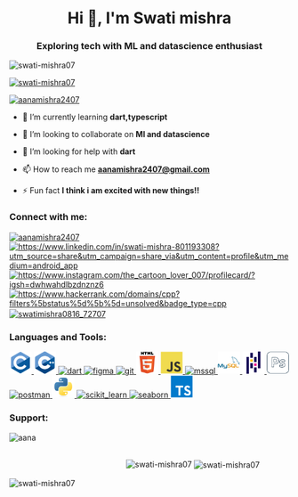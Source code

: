 <h1 align="center">Hi 👋, I'm Swati mishra</h1>
<h3 align="center">Exploring tech with ML and datascience enthusiast</h3>

<p align="left"> <img src="https://komarev.com/ghpvc/?username=swati-mishra07&label=Profile%20views&color=0e75b6&style=flat" alt="swati-mishra07" /> </p>

<p align="left"> <a href="https://github.com/ryo-ma/github-profile-trophy"><img src="https://github-profile-trophy.vercel.app/?username=swati-mishra07" alt="swati-mishra07" /></a> </p>

<p align="left"> <a href="https://twitter.com/aanamishra2407" target="blank"><img src="https://img.shields.io/twitter/follow/aanamishra2407?logo=twitter&style=for-the-badge" alt="aanamishra2407" /></a> </p>

- 🌱 I’m currently learning **dart,typescript**

- 👯 I’m looking to collaborate on **Ml and datascience**

- 🤝 I’m looking for help with **dart**

- 📫 How to reach me **aanamishra2407@gmail.com**

- ⚡ Fun fact **I think i am excited with new things!!**

<h3 align="left">Connect with me:</h3>
<p align="left">
<a href="https://twitter.com/aanamishra2407" target="blank"><img align="center" src="https://raw.githubusercontent.com/rahuldkjain/github-profile-readme-generator/master/src/images/icons/Social/twitter.svg" alt="aanamishra2407" height="30" width="40" /></a>
<a href="https://linkedin.com/in/https://www.linkedin.com/in/swati-mishra-801193308?utm_source=share&utm_campaign=share_via&utm_content=profile&utm_medium=android_app" target="blank"><img align="center" src="https://raw.githubusercontent.com/rahuldkjain/github-profile-readme-generator/master/src/images/icons/Social/linked-in-alt.svg" alt="https://www.linkedin.com/in/swati-mishra-801193308?utm_source=share&utm_campaign=share_via&utm_content=profile&utm_medium=android_app" height="30" width="40" /></a>
<a href="https://instagram.com/https://www.instagram.com/the_cartoon_lover_007/profilecard/?igsh=dwhwahdlbzdnznz6" target="blank"><img align="center" src="https://raw.githubusercontent.com/rahuldkjain/github-profile-readme-generator/master/src/images/icons/Social/instagram.svg" alt="https://www.instagram.com/the_cartoon_lover_007/profilecard/?igsh=dwhwahdlbzdnznz6" height="30" width="40" /></a>
<a href="https://www.hackerrank.com/https://www.hackerrank.com/domains/cpp?filters%5bstatus%5d%5b%5d=unsolved&badge_type=cpp" target="blank"><img align="center" src="https://raw.githubusercontent.com/rahuldkjain/github-profile-readme-generator/master/src/images/icons/Social/hackerrank.svg" alt="https://www.hackerrank.com/domains/cpp?filters%5bstatus%5d%5b%5d=unsolved&badge_type=cpp" height="30" width="40" /></a>
<a href="https://discord.gg/swatimishra0816_72707" target="blank"><img align="center" src="https://raw.githubusercontent.com/rahuldkjain/github-profile-readme-generator/master/src/images/icons/Social/discord.svg" alt="swatimishra0816_72707" height="30" width="40" /></a>
</p>

<h3 align="left">Languages and Tools:</h3>
<p align="left"> <a href="https://www.cprogramming.com/" target="_blank" rel="noreferrer"> <img src="https://raw.githubusercontent.com/devicons/devicon/master/icons/c/c-original.svg" alt="c" width="40" height="40"/> </a> <a href="https://www.w3schools.com/cpp/" target="_blank" rel="noreferrer"> <img src="https://raw.githubusercontent.com/devicons/devicon/master/icons/cplusplus/cplusplus-original.svg" alt="cplusplus" width="40" height="40"/> </a> <a href="https://dart.dev" target="_blank" rel="noreferrer"> <img src="https://www.vectorlogo.zone/logos/dartlang/dartlang-icon.svg" alt="dart" width="40" height="40"/> </a> <a href="https://www.figma.com/" target="_blank" rel="noreferrer"> <img src="https://www.vectorlogo.zone/logos/figma/figma-icon.svg" alt="figma" width="40" height="40"/> </a> <a href="https://git-scm.com/" target="_blank" rel="noreferrer"> <img src="https://www.vectorlogo.zone/logos/git-scm/git-scm-icon.svg" alt="git" width="40" height="40"/> </a> <a href="https://www.w3.org/html/" target="_blank" rel="noreferrer"> <img src="https://raw.githubusercontent.com/devicons/devicon/master/icons/html5/html5-original-wordmark.svg" alt="html5" width="40" height="40"/> </a> <a href="https://developer.mozilla.org/en-US/docs/Web/JavaScript" target="_blank" rel="noreferrer"> <img src="https://raw.githubusercontent.com/devicons/devicon/master/icons/javascript/javascript-original.svg" alt="javascript" width="40" height="40"/> </a> <a href="https://www.microsoft.com/en-us/sql-server" target="_blank" rel="noreferrer"> <img src="https://www.svgrepo.com/show/303229/microsoft-sql-server-logo.svg" alt="mssql" width="40" height="40"/> </a> <a href="https://www.mysql.com/" target="_blank" rel="noreferrer"> <img src="https://raw.githubusercontent.com/devicons/devicon/master/icons/mysql/mysql-original-wordmark.svg" alt="mysql" width="40" height="40"/> </a> <a href="https://pandas.pydata.org/" target="_blank" rel="noreferrer"> <img src="https://raw.githubusercontent.com/devicons/devicon/2ae2a900d2f041da66e950e4d48052658d850630/icons/pandas/pandas-original.svg" alt="pandas" width="40" height="40"/> </a> <a href="https://www.photoshop.com/en" target="_blank" rel="noreferrer"> <img src="https://raw.githubusercontent.com/devicons/devicon/master/icons/photoshop/photoshop-line.svg" alt="photoshop" width="40" height="40"/> </a> <a href="https://postman.com" target="_blank" rel="noreferrer"> <img src="https://www.vectorlogo.zone/logos/getpostman/getpostman-icon.svg" alt="postman" width="40" height="40"/> </a> <a href="https://www.python.org" target="_blank" rel="noreferrer"> <img src="https://raw.githubusercontent.com/devicons/devicon/master/icons/python/python-original.svg" alt="python" width="40" height="40"/> </a> <a href="https://scikit-learn.org/" target="_blank" rel="noreferrer"> <img src="https://upload.wikimedia.org/wikipedia/commons/0/05/Scikit_learn_logo_small.svg" alt="scikit_learn" width="40" height="40"/> </a> <a href="https://seaborn.pydata.org/" target="_blank" rel="noreferrer"> <img src="https://seaborn.pydata.org/_images/logo-mark-lightbg.svg" alt="seaborn" width="40" height="40"/> </a> <a href="https://www.typescriptlang.org/" target="_blank" rel="noreferrer"> <img src="https://raw.githubusercontent.com/devicons/devicon/master/icons/typescript/typescript-original.svg" alt="typescript" width="40" height="40"/> </a> </p>

<h3 align="left">Support:</h3>
<p><a href="https://www.buymeacoffee.com/aana"> <img align="left" src="https://cdn.buymeacoffee.com/buttons/v2/default-yellow.png" height="50" width="210" alt="aana" /></a></p><br><br>

<p><img align="left" src="https://github-readme-stats.vercel.app/api/top-langs?username=swati-mishra07&show_icons=true&locale=en&layout=compact" alt="swati-mishra07" /></p>

<p>&nbsp;<img align="center" src="https://github-readme-stats.vercel.app/api?username=swati-mishra07&show_icons=true&locale=en" alt="swati-mishra07" /></p>

<p><img align="center" src="https://github-readme-streak-stats.herokuapp.com/?user=swati-mishra07&" alt="swati-mishra07" /></p>
